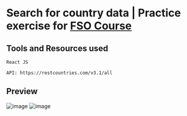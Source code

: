 # Search for country data | Practice exercise for [FSO Course](https://fullstackopen.com)

## Tools and Resources used 
```
React JS

API: https://restcountries.com/v3.1/all
```

## Preview

![image](https://user-images.githubusercontent.com/73412379/231628679-93c4fdeb-a5ed-4000-bfa1-c13e61b17b5f.png)
![image](https://user-images.githubusercontent.com/73412379/231629007-d01ca3e7-e88f-44eb-ad78-b715f52056a3.png)

